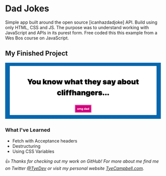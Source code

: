 # Dad Jokes 
Simple app built around the open source [icanhazdadjoke] API. Build using only HTML, CSS and JS. The purpose was to understand working with JavaScript and APIs in its purest form. Free coded this this example from a Wes Bos course on JavaScript.

## My Finished Project

![Preview of inital code base - Recipe Search Tool](docs/preview.png)

### What I've Learned

* Fetch with Acceptance headers 
* Destructuring 
* Using CSS Variables 

:thumbsup: *Thanks for checking out my work on GitHub! For more about me find me on Twitter [@TyeDev](https://twitter.com/tyedev) or visit my personal website [TyeCampbell.com](www.TyeCampbell.com).*
